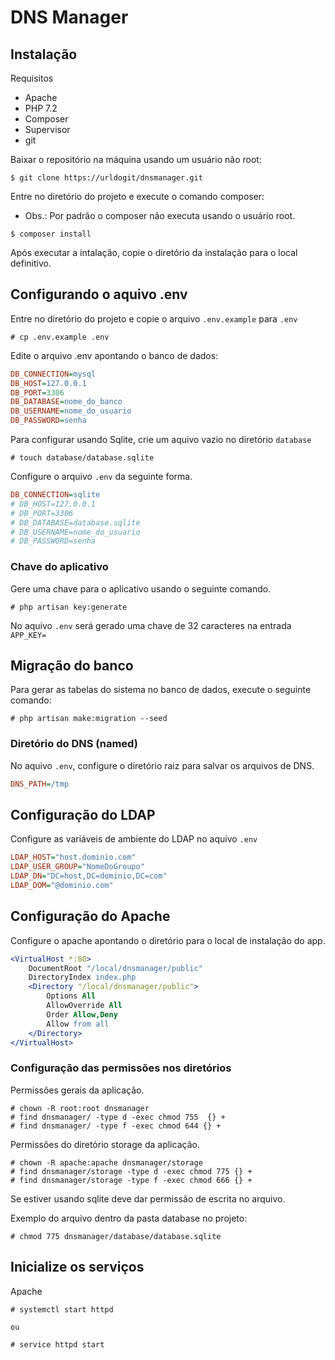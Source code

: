 # DNS Manager

## Instalação

Requisitos 
- Apache
- PHP 7.2
- Composer
- Supervisor
- git

Baixar o repositório na máquina usando um usuário não root:

```console
$ git clone https://urldogit/dnsmanager.git
```

Entre no diretório do projeto e execute o comando composer:
- Obs.: Por padrão o composer não executa usando o usuário root.

```console
$ composer install
```

Após executar a intalação, copie o diretório da instalação para o local definitivo.

## Configurando o aquivo .env

Entre no diretório do projeto e copie o arquivo `.env.example` para `.env`

```console
# cp .env.example .env
```

Edite o arquivo .env apontando o banco de dados:

```ini
DB_CONNECTION=mysql
DB_HOST=127.0.0.1
DB_PORT=3306
DB_DATABASE=nome_do_banco
DB_USERNAME=nome_do_usuario
DB_PASSWORD=senha
```

Para configurar usando Sqlite, crie um aquivo vazio no diretório `database`

```console
# touch database/database.sqlite
```

Configure o arquivo `.env` da seguinte forma.
```ini
DB_CONNECTION=sqlite
# DB_HOST=127.0.0.1
# DB_PORT=3306
# DB_DATABASE=database.sqlite
# DB_USERNAME=nome_do_usuario
# DB_PASSWORD=senha
```

### Chave do aplicativo

Gere uma chave para o aplicativo usando o seguinte comando.

```console
# php artisan key:generate
```

No aquivo `.env` será gerado uma chave de 32 caracteres na entrada `APP_KEY=`

## Migração do banco

Para gerar as tabelas do sistema no banco de dados, execute o seguinte comando:

```console
# php artisan make:migration --seed
```

### Diretório do DNS (named)

No aquivo `.env`, configure o diretório raiz para salvar os arquivos de DNS.

```ini
DNS_PATH=/tmp
```

## Configuração do LDAP

Configure as variáveis de ambiente do LDAP no aquivo `.env`

```ini
LDAP_HOST="host.dominio.com"
LDAP_USER_GROUP="NomeDoGroupo"
LDAP_DN="DC=host,DC=dominio,DC=com"
LDAP_DOM="@dominio.com"
```

## Configuração do Apache

Configure o apache apontando o diretório para o local de instalação do app.

```apache
<VirtualHost *:80>
    DocumentRoot "/local/dnsmanager/public"
    DirectoryIndex index.php
    <Directory "/local/dnsmanager/public">
        Options All
        AllowOverride All
        Order Allow,Deny
        Allow from all
    </Directory>
</VirtualHost>
```

### Configuração das permissões nos diretórios

Permissões gerais da aplicação.

```console
# chown -R root:root dnsmanager
# find dnsmanager/ -type d -exec chmod 755  {} +
# find dnsmanager/ -type f -exec chmod 644 {} +
```

Permissões do diretório storage da aplicação.

```console
# chown -R apache:apache dnsmanager/storage
# find dnsmanager/storage -type d -exec chmod 775 {} +
# find dnsmanager/storage -type f -exec chmod 666 {} +
```

Se estiver usando sqlite deve dar permissão de escrita no arquivo.

Exemplo do arquivo dentro da pasta database no projeto:
```console
# chmod 775 dnsmanager/database/database.sqlite
```

## Inicialize os serviços
Apache

```console
# systemctl start httpd

ou

# service httpd start
```
